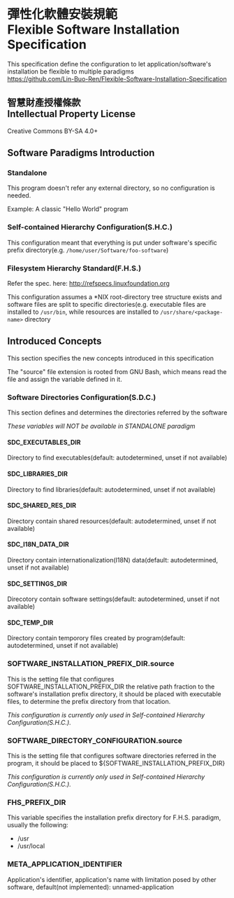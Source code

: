 # 彈性化軟體安裝規範<br>Flexible Software Installation Specification
This specification define the configuration to let application/software's installation be flexible to multiple paradigms  
<https://github.com/Lin-Buo-Ren/Flexible-Software-Installation-Specification>

## 智慧財產授權條款<br>Intellectual Property License
Creative Commons BY-SA 4.0+

## Software Paradigms Introduction
### Standalone
This program doesn't refer any external directory, so no configuration is needed.

Example: A classic "Hello World" program

### Self-contained Hierarchy Configuration(S.H.C.)
This configuration meant that everything is put under software's specific prefix directory(e.g. `/home/user/Software/foo-software`)

### Filesystem Hierarchy Standard(F.H.S.)
Refer the spec. here: <http://refspecs.linuxfoundation.org>

This configuration assumes a *NIX root-directory tree structure exists and software files are split to specific directories(e.g. executable files are installed to `/usr/bin`, while resources are installed to `/usr/share/<package-name>` directory

## Introduced Concepts
This section specifies the new concepts introduced in this specification

The "source" file extension is rooted from GNU Bash, which means read the file and assign the variable defined in it.

### Software Directories Configuration(S.D.C.)
This section defines and determines the directories referred by the software

*These variables will NOT be available in STANDALONE paradigm*

#### SDC_EXECUTABLES_DIR
Directory to find executables(default: autodetermined, unset if not available)

#### SDC_LIBRARIES_DIR
Directory to find libraries(default: autodetermined, unset if not available)

#### SDC_SHARED_RES_DIR
Directory contain shared resources(default: autodetermined, unset if not available)

#### SDC_I18N_DATA_DIR
Directory contain internationalization(I18N) data(default: autodetermined, unset if not available)

#### SDC_SETTINGS_DIR
Direcotory contain software settings(default: autodetermined, unset if not available)

#### SDC_TEMP_DIR
Directory contain temporory files created by program(default: autodetermined, unset if not available)

### SOFTWARE_INSTALLATION_PREFIX_DIR.source
This is the setting file that configures SOFTWARE_INSTALLATION_PREFIX_DIR the relative path fraction to the software's installation prefix directory, it should be placed with executable files, to determine the prefix directory from that location.

*This configuration is currently only used in Self-contained Hierarchy Configuration(S.H.C.).*

### SOFTWARE_DIRECTORY_CONFIGURATION.source
This is the setting file that configures software directories referred in the program, it should be placed to ${SOFTWARE_INSTALLATION_PREFIX_DIR}

*This configuration is currently only used in Self-contained Hierarchy Configuration(S.H.C.).*

### FHS_PREFIX_DIR
This variable specifies the installation prefix directory for F.H.S. paradigm, usually the following:

* /usr
* /usr/local

### META_APPLICATION_IDENTIFIER
Application's identifier, application's name with limitation posed by other software, default(not implemented): unnamed-application
